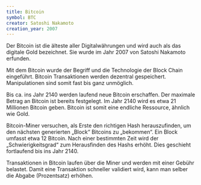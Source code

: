 ```yaml
---
title: Bitcoin
symbol: BTC
creator: Satoshi Nakamoto
creation_year: 2007
---
```

Der Bitcoin ist die älteste aller Digitalwährungen und wird auch als das digitale Gold bezeichnet. Sie wurde im Jahr 2007 von Satoshi Nakamoto erfunden.

Mit dem Bitcoin wurde der Begriff und die Technologie der Block Chain eingeführt. Bitcoin Transaktionen werden dezentral gespeichert. Manipulationen sind somit fast bis ganz unmöglich.

Bis ca. ins Jahr 2140 werden laufend neue Bitcoin erschaffen. Der maximale Betrag an Bitcoin ist bereits festgelegt. Im Jahr 2140 wird es etwa 21 Millionen Bitcoin geben. Bitcoin ist somit eine endliche Ressource, ähnlich wie Gold.

Bitcoin-Miner versuchen, als Erste den richtigen Hash herauszufinden, um den nächsten generierten „Block“ Bitcoins zu „bekommen“. Ein Block umfasst etwa 12 Bitcoin. Nach einer bestimmten Zeit wird der „Schwierigkeitsgrad“ zum Herausfinden des Hashs erhöht. Dies geschieht fortlaufend bis ins Jahr 2140.

Transaktionen in Bitcoin laufen über die Miner und werden mit einer Gebühr belastet. Damit eine Transaktion schneller validiert wird, kann man selber die Abgabe (Prozentsatz) erhöhen.